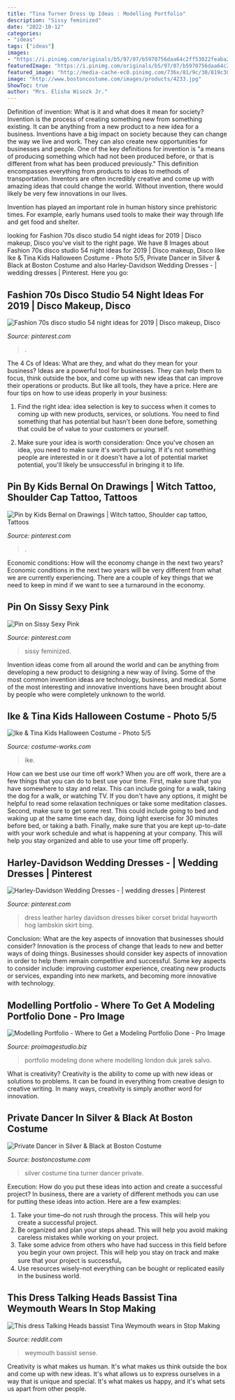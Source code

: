 ```yaml
---
title: "Tina Turner Dress Up Ideas : Modelling Portfolio"
description: "Sissy feminized"
date: "2022-10-12"
categories:
- "ideas"
tags: ["ideas"]
images:
- "https://i.pinimg.com/originals/b5/97/07/b5970756daa64c2ff53022feaba26912.jpg"
featuredImage: "https://i.pinimg.com/originals/b5/97/07/b5970756daa64c2ff53022feaba26912.jpg"
featured_image: "http://media-cache-ec0.pinimg.com/736x/81/9c/30/819c30820047d7b42af944a65d3d5c80.jpg"
image: "http://www.bostoncostume.com/images/products/4233.jpg"
ShowToc: true
author: "Mrs. Elisha Wisozk Jr."
---
```



Definition of invention: What is it and what does it mean for society?
Invention is the process of creating something new from something existing. It can be anything from a new product to a new idea for a business. Inventions have a big impact on society because they can change the way we live and work. They can also create new opportunities for businesses and people.
One of the key definitions for invention is "a means of producing something which had not been produced before, or that is different from what has been produced previously." This definition encompasses everything from products to ideas to methods of transportation. Inventors are often incredibly creative and come up with amazing ideas that could change the world. Without invention, there would likely be very few innovations in our lives.

Invention has played an important role in human history since prehistoric times. For example, early humans used tools to make their way through life and get food and shelter.

	

		
looking for Fashion 70s disco studio 54 night ideas for 2019 | Disco makeup, Disco you've visit to the right page. We have 8 Images about Fashion 70s disco studio 54 night ideas for 2019 | Disco makeup, Disco like Ike &amp; Tina Kids Halloween Costume - Photo 5/5, Private Dancer in Silver &amp; Black at Boston Costume and also Harley-Davidson Wedding Dresses - | wedding dresses | Pinterest. Here you go:
		
    
## Fashion 70s Disco Studio 54 Night Ideas For 2019 | Disco Makeup, Disco

<img loading=lazy src="https://i.pinimg.com/originals/62/18/c0/6218c0d227641c11fb2ea206db40b638.jpg" onerror="this.onerror=null;this.src='https://tse3.mm.bing.net/th?id=OIP.aF1qFE9rVja8YBpqsQg1mAAAAA&amp;pid=15.1';" alt="Fashion 70s disco studio 54 night ideas for 2019 | Disco makeup, Disco">

_Source: pinterest.com_

>. 

	

The 4 Cs of Ideas: What are they, and what do they mean for your business?
Ideas are a powerful tool for businesses. They can help them to focus, think outside the box, and come up with new ideas that can improve their operations or products. But like all tools, they have a price. Here are four tips on how to use ideas properly in your business:
1. Find the right idea: idea selection is key to success when it comes to coming up with new products, services, or solutions. You need to find something that has potential but hasn't been done before, something that could be of value to your customers or yourself.

2. Make sure your idea is worth consideration: Once you've chosen an idea, you need to make sure it's worth pursuing. If it's not something people are interested in or it doesn't have a lot of potential market potential, you'll likely be unsuccessful in bringing it to life.

    
## Pin By Kids Bernal On Drawings | Witch Tattoo, Shoulder Cap Tattoo, Tattoos

<img loading=lazy src="https://i.pinimg.com/736x/db/23/da/db23da992dfee7672f42e8654722e7ae.jpg" onerror="this.onerror=null;this.src='https://tse2.mm.bing.net/th?id=OIP.4ruka1LzXr1tVqdZU5qPnQHaJ3&amp;pid=15.1';" alt="Pin by Kids Bernal on Drawings | Witch tattoo, Shoulder cap tattoo, Tattoos">

_Source: pinterest.com_

>. 

	

Economic conditions: How will the economy change in the next two years?
Economic conditions in the next two years will be very different from what we are currently experiencing. There are a couple of key things that we need to keep in mind if we want to see a turnaround in the economy.

    
## Pin On Sissy Sexy Pink

<img loading=lazy src="https://i.pinimg.com/originals/b5/97/07/b5970756daa64c2ff53022feaba26912.jpg" onerror="this.onerror=null;this.src='https://tse3.mm.bing.net/th?id=OIP.Cmi6amc0JtuP3yXZJx54lAHaJ4&amp;pid=15.1';" alt="Pin on Sissy Sexy Pink">

_Source: pinterest.com_

>sissy feminized. 

	

Invention ideas come from all around the world and can be anything from developing a new product to designing a new way of living. Some of the most common invention ideas are technology, business, and medical. Some of the most interesting and innovative inventions have been brought about by people who were completely unknown to the world.

    
## Ike &amp; Tina Kids Halloween Costume - Photo 5/5

<img loading=lazy src="https://photos.costume-works.com/full/ike_n_tina6.jpg" onerror="this.onerror=null;this.src='https://tse1.mm.bing.net/th?id=OIP.Jy46BuL_k5QGgEa73gvvNQHaNK&amp;pid=15.1';" alt="Ike &amp; Tina Kids Halloween Costume - Photo 5/5">

_Source: costume-works.com_

>ike. 

	

How can we best use our time off work?
When you are off work, there are a few things that you can do to best use your time. First, make sure that you have somewhere to stay and relax. This can include going for a walk, taking the dog for a walk, or watching TV. If you don't have any options, it might be helpful to read some relaxation techniques or take some meditation classes. Second, make sure to get some rest. This could include going to bed and waking up at the same time each day, doing light exercise for 30 minutes before bed, or taking a bath. Finally, make sure that you are kept up-to-date with your work schedule and what is happening at your company. This will help you stay organized and able to use your time off properly.

    
## Harley-Davidson Wedding Dresses - | Wedding Dresses | Pinterest

<img loading=lazy src="http://media-cache-ec0.pinimg.com/736x/81/9c/30/819c30820047d7b42af944a65d3d5c80.jpg" onerror="this.onerror=null;this.src='https://tse3.mm.bing.net/th?id=OIP.wFPsjK2NKNq2gHC7ZPKUqwAAAA&amp;pid=15.1';" alt="Harley-Davidson Wedding Dresses - | wedding dresses | Pinterest">

_Source: pinterest.com_

>dress leather harley davidson dresses biker corset bridal hayworth hog lambskin skirt bing. 

	

Conclusion: What are the key aspects of innovation that businesses should consider?
Innovation is the process of change that leads to new and better ways of doing things. Businesses should consider key aspects of innovation in order to help them remain competitive and successful. Some key aspects to consider include: improving customer experience, creating new products or services, expanding into new markets, and becoming more innovative with technology.

    
## Modelling Portfolio - Where To Get A Modeling Portfolio Done - Pro Image

<img loading=lazy src="https://proimagestudio.biz/wp-content/uploads/2014/12/140731_Charlotte_0313-E-E-E.jpg" onerror="this.onerror=null;this.src='https://tse4.mm.bing.net/th?id=OIP.8ka8_k1QcriweEqLU1mSswHaLG&amp;pid=15.1';" alt="Modelling Portfolio - Where to Get a Modeling Portfolio Done - Pro Image">

_Source: proimagestudio.biz_

>portfolio modeling done where modelling london duk jarek salvo. 

	

What is creativity?
Creativity is the ability to come up with new ideas or solutions to problems. It can be found in everything from creative design to creative writing. In many ways, creativity is simply another word for innovation.

    
## Private Dancer In Silver &amp; Black At Boston Costume

<img loading=lazy src="http://www.bostoncostume.com/images/products/4233.jpg" onerror="this.onerror=null;this.src='https://tse2.mm.bing.net/th?id=OIP.rMQrs9raZyljfXz1Mj_PlQAAAA&amp;pid=15.1';" alt="Private Dancer in Silver &amp; Black at Boston Costume">

_Source: bostoncostume.com_

>silver costume tina turner dancer private. 

	

Execution: How do you put these ideas into action and create a successful project?
In business, there are a variety of different methods you can use for putting these ideas into action. Here are a few examples:
1. Take your time–do not rush through the process. This will help you create a successful project.
2. Be organized and plan your steps ahead. This will help you avoid making careless mistakes while working on your project.
3. Take some advice from others who have had success in this field before you begin your own project. This will help you stay on track and make sure that your project is successful。
4. Use resources wisely–not everything can be bought or replicated easily in the business world.

    
## This Dress Talking Heads Bassist Tina Weymouth Wears In Stop Making

<img loading=lazy src="https://external-preview.redd.it/aaOco3zU0jp0P160e0cKvynNQ5eXXdXfRgMKSZLORbo.jpg?auto=webp&amp;s=5d6d5fa7efcd3b8bb79b0cc381490c6eac583559" onerror="this.onerror=null;this.src='https://tse4.mm.bing.net/th?id=OIP.ivVPmiqhVsu_JvghN31sCAHaLH&amp;pid=15.1';" alt="This dress Talking Heads bassist Tina Weymouth wears in Stop Making">

_Source: reddit.com_

>weymouth bassist sense. 

	

Creativity is what makes us human. It's what makes us think outside the box and come up with new ideas. It's what allows us to express ourselves in a way that is unique and special. It's what makes us happy, and it's what sets us apart from other people.

